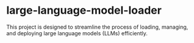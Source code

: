 # large-language-model-loader
This project is designed to streamline the process of loading, managing, and deploying large language models (LLMs) efficiently.

